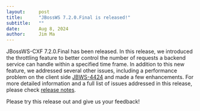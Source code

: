 ```yaml
---
layout:     post
title:      "JBossWS 7.2.0.Final is released!"
subtitle:   ""
date:       Aug 8, 2024
author:     Jim Ma
---
```

JBossWS-CXF 7.2.0.Final has been released. In this release, we introduced the throttling feature to better control the number of requests a backend service can handle within a specified 
time frame. In addition to this new feature, we addressed several other issues, including a performance problem on the client side
[JBWS-4424](https://issues.redhat.com/browse/JBWS-4424) and made a few enhancements.  For more detailed information and a full list of issues addressed in this release,
please check [release notes](https://issues.redhat.com/secure/ReleaseNote.jspa?projectId=12310050&version=12425135). 

Please try this release out and give us your feedback!

